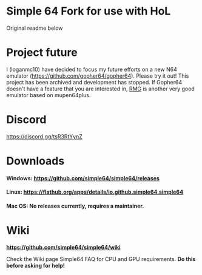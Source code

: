 # Simple 64 Fork for use with HoL

Original readme below




# Project future
I (loganmc10) have decided to focus my future efforts on a new N64 emulator (https://github.com/gopher64/gopher64). Please try it out! This project has been archived and development has stopped. If Gopher64 doesn't have a feature that you are interested in, [RMG](https://github.com/Rosalie241/RMG) is another very good emulator based on mupen64plus.

# Discord
https://discord.gg/tsR3RtYynZ

# Downloads

#### Windows: **https://github.com/simple64/simple64/releases**

#### Linux: **https://flathub.org/apps/details/io.github.simple64.simple64**

#### Mac OS: No releases currently, requires a maintainer.

# Wiki

**https://github.com/simple64/simple64/wiki**

Check the Wiki page Simple64 FAQ for CPU and GPU requirements. 
**Do this before asking for help!**
